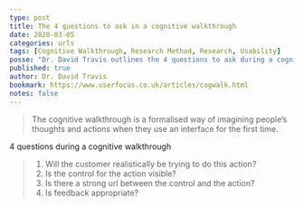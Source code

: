 ```yaml
---
type: post
title: The 4 questions to ask in a cognitive walkthrough
date: 2020-03-05
categories: urls
tags: [Cognitive Walkthrough, Research Method, Research, Usability]
posse: "Dr. David Travis outlines the 4 questions to ask during a cognitive walkthrough and gives some useful real-world relatable examples."
published: true
author: Dr. David Travis
bookmark: https://www.userfocus.co.uk/articles/cogwalk.html
notes: false
---
```


> The cognitive walkthrough is a formalised way of imagining people’s thoughts and actions when they use an interface for the first time.

4 questions during a cognitive walkthrough
> 1. Will the customer realistically be trying to do this action?
> 2. Is the control for the action visible?
> 3. Is there a strong url between the control and the action?
> 4. Is feedback appropriate?
